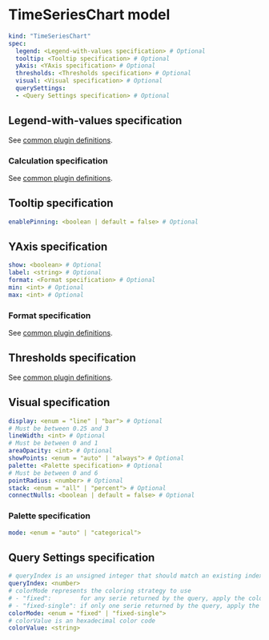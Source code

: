 # TimeSeriesChart model

```yaml
kind: "TimeSeriesChart"
spec:
  legend: <Legend-with-values specification> # Optional
  tooltip: <Tooltip specification> # Optional
  yAxis: <YAxis specification> # Optional
  thresholds: <Thresholds specification> # Optional
  visual: <Visual specification> # Optional
  querySettings:
  - <Query Settings specification> # Optional
```

## Legend-with-values specification

See [common plugin definitions](https://perses.dev/perses/docs/plugins/common/#legend-with-values-specification).

### Calculation specification

See [common plugin definitions](https://perses.dev/perses/docs/plugins/common/#calculation-specification).

## Tooltip specification

```yaml
enablePinning: <boolean | default = false> # Optional
```

## YAxis specification

```yaml
show: <boolean> # Optional
label: <string> # Optional
format: <Format specification> # Optional
min: <int> # Optional
max: <int> # Optional
```

### Format specification

See [common plugin definitions](https://perses.dev/perses/docs/plugins/common/#format-specification).

## Thresholds specification

See [common plugin definitions](https://perses.dev/perses/docs/plugins/common/#thresholds-specification).

## Visual specification

```yaml
display: <enum = "line" | "bar"> # Optional
# Must be between 0.25 and 3
lineWidth: <int> # Optional
# Must be between 0 and 1
areaOpacity: <int> # Optional
showPoints: <enum = "auto" | "always"> # Optional
palette: <Palette specification> # Optional
# Must be between 0 and 6
pointRadius: <number> # Optional
stack: <enum = "all" | "percent"> # Optional
connectNulls: <boolean | default = false> # Optional
```

### Palette specification

```yaml
mode: <enum = "auto" | "categorical">
```

## Query Settings specification

```yaml
# queryIndex is an unsigned integer that should match an existing index in the panel's `queries` array
queryIndex: <number>
# colorMode represents the coloring strategy to use
# - "fixed":        for any serie returned by the query, apply the colorValue defined
# - "fixed-single": if only one serie returned by the query, apply the colorValue defined, otherwise do nothing
colorMode: <enum = "fixed" | "fixed-single">
# colorValue is an hexadecimal color code
colorValue: <string>
```
